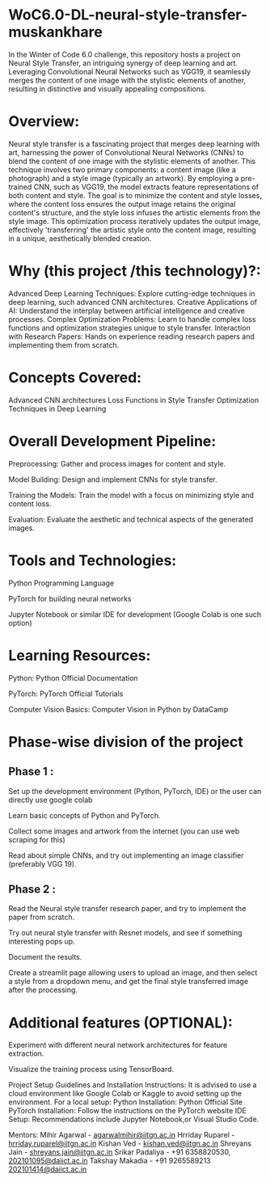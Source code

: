 # WoC6.0-DL-neural-style-transfer-muskankhare
In the Winter of Code 6.0 challenge, this repository hosts a project on Neural Style Transfer, an intriguing synergy of deep learning and art. Leveraging Convolutional Neural Networks such as VGG19, it seamlessly merges the content of one image with the stylistic elements of another, resulting in distinctive and visually appealing compositions.

# Overview:

Neural style transfer is a fascinating project that merges deep learning with art, harnessing the power of Convolutional Neural Networks (CNNs) to blend the content of one image with the stylistic elements of another. This technique involves two primary components: a content image (like a photograph) and a style image (typically an artwork). By employing a pre-trained CNN, such as VGG19, the model extracts feature representations of both content and style. The goal is to minimize the content and style losses, where the content loss ensures the output image retains the original content's structure, and the style loss infuses the artistic elements from the style image. This optimization process iteratively updates the output image, effectively 'transferring' the artistic style onto the content image, resulting in a unique, aesthetically blended creation. 

# Why (this project /this technology)?:

Advanced Deep Learning Techniques: Explore cutting-edge techniques in deep learning, such advanced CNN architectures.
Creative Applications of AI: Understand the interplay between artificial intelligence and creative processes.
Complex Optimization Problems: Learn to handle complex loss functions and optimization strategies unique to style transfer.
Interaction with Research Papers: Hands on experience reading research papers and implementing them from scratch.

# Concepts Covered:

Advanced CNN architectures
Loss Functions in Style Transfer
Optimization Techniques in Deep Learning


# Overall Development Pipeline:

Preprocessing:  Gather and process images for content and style.

Model Building: Design and implement CNNs for style transfer.

Training the Models:  Train the model with a focus on minimizing style and content loss.

Evaluation: Evaluate the aesthetic and technical aspects of the generated images.


# Tools and Technologies:

Python Programming Language

PyTorch for building neural networks

Jupyter Notebook or similar IDE for development (Google Colab is one such option)

# Learning Resources: 

Python: Python Official Documentation

PyTorch: PyTorch Official Tutorials

Computer Vision Basics: Computer Vision in Python by DataCamp


# Phase-wise division of the project

## Phase 1 :

Set up the development environment (Python, PyTorch, IDE) or the user can directly use google colab

Learn basic concepts of Python and PyTorch.

Collect some images and artwork from the internet (you can use web scraping for this)

Read about simple CNNs, and try out implementing an image classifier (preferably VGG 19).

## Phase 2 :

Read the Neural style transfer research paper, and try to implement the paper from scratch.

Try out neural style transfer with Resnet models, and see if something interesting pops up.

Document the results.

Create a streamlit page allowing users to upload an image, and then select a style from a dropdown menu, and get the final style transferred image after the processing.

# Additional features (OPTIONAL):

Experiment with different neural network architectures for feature extraction.

Visualize the training process using TensorBoard.







Project Setup Guidelines and Installation Instructions:
It is advised to use a cloud environment like Google Colab or Kaggle to avoid setting up the environment. For a local setup:
Python Installation: Python Official Site
PyTorch Installation: Follow the instructions on the PyTorch website
IDE Setup: Recommendations include Jupyter Notebook,or Visual Studio Code.

Mentors:
Mihir Agarwal - agarwalmihir@iitgn.ac.in
Hrriday Ruparel - hrriday.ruparel@iitgn.ac.in
Kishan Ved - kishan.ved@iitgn.ac.in
Shreyans Jain - shreyans.jain@iitgn.ac.in
Srikar Padaliya - +91 6358820530, 202101095@daiict.ac.in
Takshay Makadia - +91 9265589213 202101414@daiict.ac.in

